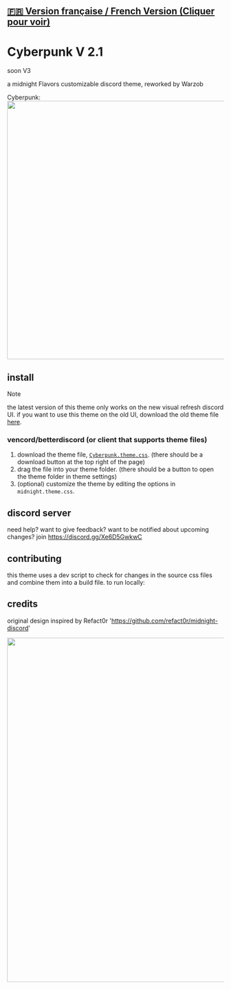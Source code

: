 
## [**🇫🇷 Version française / French Version (Cliquer pour voir)**](README_FR.md)

# Cyberpunk V 2.1 
soon V3 


a midnight Flavors customizable discord theme, reworked by Warzob


Cyberpunk:
<img width=600 src="https://github.com/Warzob/cyberpunk_theme/blob/main/cyberpunk.png?raw=true">



## install

> [!NOTE]  
> the latest version of this theme only works on the new visual refresh discord UI. if you want to use this theme on the old UI, download the old theme file [here](https://github.com/refact0r/midnight-discord/blob/master/archive/midnight.theme.css).

### vencord/betterdiscord (or client that supports theme files)

1. download the theme file, [`Cyberpunk.theme.css`](https://github.com/Warzob/cyberpunk_theme/blob/main/cyberpunk.theme.css). (there should be a download button at the top right of the page)
2. drag the file into your theme folder. (there should be a button to open the theme folder in theme settings)
3. (optional) customize the theme by editing the options in `midnight.theme.css`.


## discord server

need help? want to give feedback? want to be notified about upcoming changes? join <https://discord.gg/Xe6D5GwkwC>

## contributing

this theme uses a dev script to check for changes in the source css files and combine them into a build file. to run locally:


## credits

original design inspired by  Refact0r '<https://github.com/refact0r/midnight-discord>' 

<img width=800 src="https://github.com/refact0r/midnight-discord/raw/master/assets/screenshot1.png">
